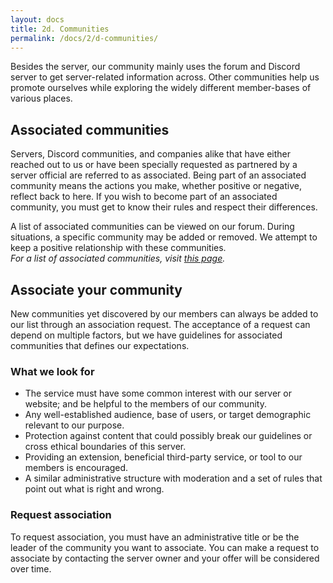 ```yaml
---
layout: docs
title: 2d. Communities
permalink: /docs/2/d-communities/
---
```


Besides the server, our community mainly uses the forum and Discord server to get server-related information across.
Other communities help us promote ourselves while exploring the widely different member-bases of various places.

## Associated communities
Servers, Discord communities, and companies alike that have either reached out to us or have been specially requested as partnered by a server official are referred to as associated.
Being part of an associated community means the actions you make, whether positive or negative, reflect back to here.
If you wish to become part of an associated community, you must get to know their rules and respect their differences.

A list of associated communities can be viewed on our forum.
During situations, a specific community may be added or removed.
We attempt to keep a positive relationship with these communities.
<br>
_For a list of associated communities, visit [this page](https://f.shadow.ga/d/45-list-of-associated-communities-6-2017)._

## Associate your community
New communities yet discovered by our members can always be added to our list through an association request.
The acceptance of a request can depend on multiple factors, but we have guidelines for associated communities that defines our expectations.

### What we look for
* The service must have some common interest with our server or website; and be helpful to the members of our community.
* Any well-established audience, base of users, or target demographic relevant to our purpose.
* Protection against content that could possibly break our guidelines or cross ethical boundaries of this server.
* Providing an extension, beneficial third-party service, or tool to our members is encouraged.
* A similar administrative structure with moderation and a set of rules that point out what is right and wrong.

### Request association
To request association, you must have an administrative title or be the leader of the community you want to associate.
You can make a request to associate by contacting the server owner and your offer will be considered over time.
